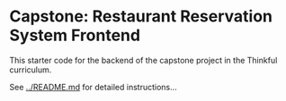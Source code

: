 # Capstone: Restaurant Reservation System Frontend

This starter code for the backend of the capstone project in the Thinkful curriculum.

See [../README.md](../README.md) for detailed instructions...
